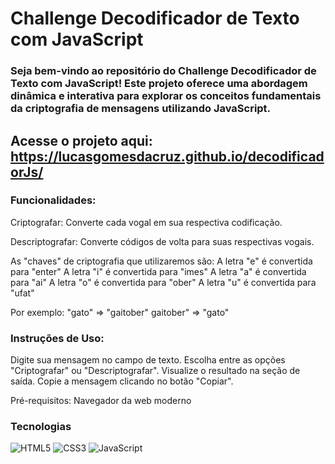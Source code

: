 # Challenge Decodificador de Texto com JavaScript
### Seja bem-vindo ao repositório do Challenge Decodificador de Texto com JavaScript! Este projeto oferece uma abordagem dinâmica e interativa para explorar os conceitos fundamentais da criptografia de mensagens utilizando JavaScript.

## Acesse o projeto aqui: https://lucasgomesdacruz.github.io/decodificadorJs/

### Funcionalidades:

Criptografar: Converte cada vogal em sua respectiva codificação.

Descriptografar: Converte códigos de volta para suas respectivas vogais.

As "chaves" de criptografia que utilizaremos são: A letra "e" é convertida para "enter" A letra "i" é convertida para "imes" A letra "a" é convertida para "ai" A letra "o" é convertida para "ober" A letra "u" é convertida para "ufat"

Por exemplo: "gato" => "gaitober" gaitober" => "gato"

### Instruções de Uso:
Digite sua mensagem no campo de texto. Escolha entre as opções "Criptografar" ou "Descriptografar". Visualize o resultado na seção de saída. Copie a mensagem clicando no botão "Copiar".

Pré-requisitos: Navegador da web moderno

### Tecnologias 
![HTML5](https://img.shields.io/badge/html5-%23E34F26.svg?style=for-the-badge&logo=html5&logoColor=white) ![CSS3](https://img.shields.io/badge/css3-%231572B6.svg?style=for-the-badge&logo=css3&logoColor=white) ![JavaScript](https://img.shields.io/badge/javascript-%23323330.svg?style=for-the-badge&logo=javascript&logoColor=%23F7DF1E) 
